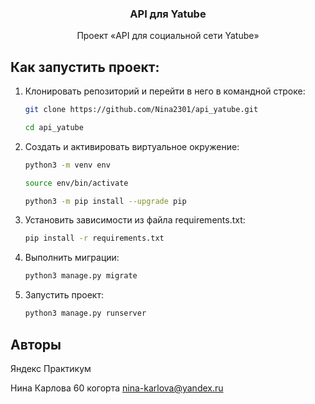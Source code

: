 <div align="center">
  <h3 align="center">API для Yatube</h3>
  <p align="center">
    Проект «API для социальной сети Yatube»
    <br />
  </p>
</div>

## Как запустить проект:

1. Клонировать репозиторий и перейти в него в командной строке:
   ```sh
   git clone https://github.com/Nina2301/api_yatube.git
   ```
   ```sh
   cd api_yatube
   ```

2. Cоздать и активировать виртуальное окружение:
   ```sh
   python3 -m venv env
   ```
   ```sh
   source env/bin/activate
   ```
   ```sh
   python3 -m pip install --upgrade pip
   ```

3. Установить зависимости из файла requirements.txt:
   ```sh
   pip install -r requirements.txt
   ```

4. Выполнить миграции:
   ```sh
   python3 manage.py migrate
   ```

5. Запустить проект:
   ```sh
   python3 manage.py runserver
   ```

## Авторы

Яндекс Практикум

Нина Карлова 60 когорта nina-karlova@yandex.ru
